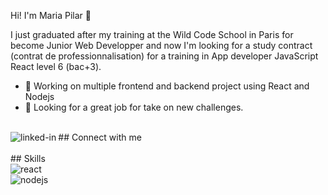 Hi! I'm Maria Pilar 👋

I just graduated after my training at the Wild Code School in Paris for become Junior Web Developper and now I'm looking for a study contract (contrat de professionnalisation) for a training in App developer
JavaScript React level 6 (bac+3).


- 🔭 Working on multiple frontend and backend project using React and Nodejs
- 🌱 Looking for a great job for take on new challenges.
<br>
## Connect with me
<img align="left" alt="linked-in" src="https://img.shields.io/badge/linkedin-%230077B5.svg?&style=for-the-badge&logo=linkedin&logoColor=white" />
<br>
<br>
## Skills
<br>
<img align="left" alt="react" src="https://img.shields.io/badge/react%20-%2320232a.svg?&style=for-the-badge&logo=react&logoColor=%2361DAFB" />
<br>
<img align="left" alt="nodejs" src="https://img.shields.io/badge/node.js%20-%2343853D.svg?&style=for-the-badge&logo=node.js&logoColor=white" />


